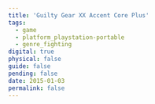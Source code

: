 ```yaml
---
title: 'Guilty Gear XX Accent Core Plus'
tags:
  - game
  - platform_playstation-portable
  - genre_fighting
digital: true
physical: false
guide: false
pending: false
date: 2015-01-03
permalink: false
---
```

